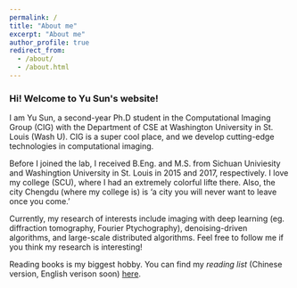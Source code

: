 ```yaml
---
permalink: /
title: "About me"
excerpt: "About me"
author_profile: true
redirect_from: 
  - /about/
  - /about.html
---
```

### Hi! Welcome to Yu Sun's website!
I am Yu Sun, a second-year Ph.D student in the Computational Imaging Group (CIG) with the Department of CSE at Washington University in St. Louis (Wash U). CIG is a super cool place, and we develop cutting-edge technologies in computational imaging.

Before I joined the lab, I received B.Eng. and M.S. from Sichuan Univiesity and Washingtion University in St. Louis in 2015 and 2017, respectively. I love my college (SCU), where I had an extremely colorful lifte there. Also, the city Chengdu (where my college is) is ‘a city you will never want to leave once you come.’

Currently, my research of interests include imaging with deep learning (eg. diffraction tomography, Fourier Ptychography), denoising-driven algorithms, and large-scale distributed algorithms. Feel free to follow me if you think my research is interesting! 

Reading books is my biggest hobby. You can find my *reading list* (Chinese version, English verison soon) [here](/files/reading_list.pdf).
